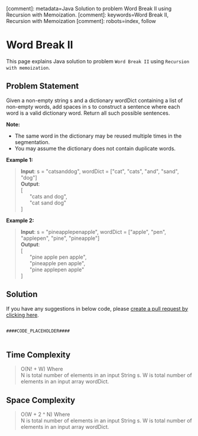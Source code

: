 [comment]: metadata=Java Solution to problem Word Break II using Recursion with Memoization.
[comment]: keywords=Word Break II, Recursion with Memoization
[comment]: robots=index, follow


<h1>Word Break II</h1>
<p>
This page explains Java solution to problem <code class="inline">Word Break II</code> using <code class="inline">Recursion with memoization</code>.
</p>


<h2 class="heading">Problem Statement</h2>
<p>
Given a non-empty string s and a dictionary wordDict containing a list of non-empty words, add spaces in s to construct a sentence where each word is a valid dictionary word. Return all such possible sentences.
</p>
<p>
<b>Note:</b>
</p>
<ul>
<li>The same word in the dictionary may be reused multiple times in the segmentation.</li>
<li>You may assume the dictionary does not contain duplicate words.</li>
</ul>

<b>Example 1:</b>
<blockquote>
<p>
<b>Input</b>: s = "catsanddog", wordDict = ["cat", "cats", "and", "sand", "dog"]<br/>
<b>Output</b>: <br/>
[<br/>
&nbsp;&nbsp;&nbsp;&nbsp;&nbsp;&nbsp;"cats and dog",<br/>
&nbsp;&nbsp;&nbsp;&nbsp;&nbsp;&nbsp"cat sand dog"<br/>
]<br/>
</p>
</blockquote>

<b>Example 2:</b>
<blockquote>
<p>
<b>Input</b>: s = "pineapplepenapple", wordDict = ["apple", "pen", "applepen", "pine", "pineapple"]<br/>
<b>Output</b>: <br/>
[<br/>
&nbsp;&nbsp;&nbsp;&nbsp;&nbsp;&nbsp;"pine apple pen apple",<br/>
&nbsp;&nbsp;&nbsp;&nbsp;&nbsp;&nbsp"pineapple pen apple",<br/>
&nbsp;&nbsp;&nbsp;&nbsp;&nbsp;&nbsp"pine applepen apple"<br/>
]<br/>
</p>
</blockquote>


<h2 class="heading">Solution</h2>
If you have any suggestions in below code, please <a href="####LINK_PLACEHOLDER####" target="_blank" rel="noopener noreferrer" class="absolute">create a pull request by clicking here</a>.
<pre>
<code class="language-java">
####CODE_PLACEHOLDER####
</code>
</pre>


<h2 class="heading">Time Complexity</h2>
<blockquote>
<p>
O(N! + W) Where <br />
N is total number of elements in an input String s.
W is total number of elements in an input array wordDict.
</p>
</blockquote>


<h2 class="heading">Space Complexity</h2>
<blockquote>
<p>
O(W + 2 ^ N) Where <br />
N is total number of elements in an input String s.
W is total number of elements in an input array wordDict.
</p>
</blockquote>